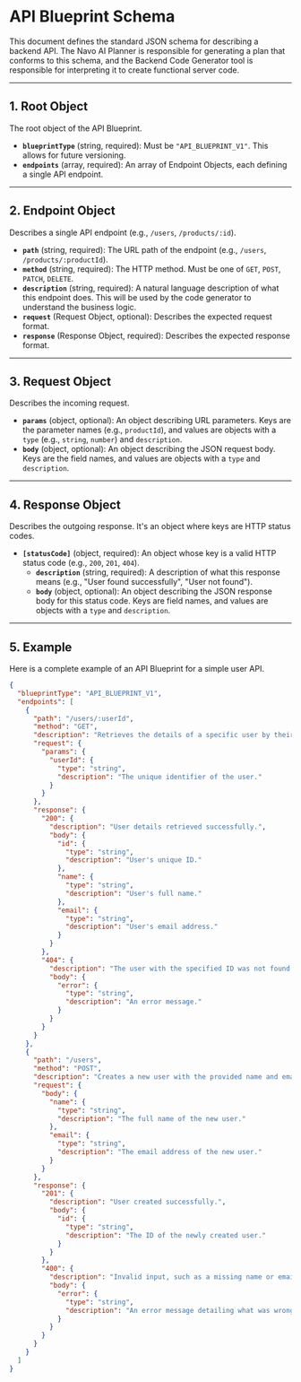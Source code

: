 # API Blueprint Schema

This document defines the standard JSON schema for describing a backend API. The Navo AI Planner is responsible for generating a plan that conforms to this schema, and the Backend Code Generator tool is responsible for interpreting it to create functional server code.

---

## 1. Root Object

The root object of the API Blueprint.

-   **`blueprintType`** (string, required): Must be `"API_BLUEPRINT_V1"`. This allows for future versioning.
-   **`endpoints`** (array, required): An array of Endpoint Objects, each defining a single API endpoint.

---

## 2. Endpoint Object

Describes a single API endpoint (e.g., `/users`, `/products/:id`).

-   **`path`** (string, required): The URL path of the endpoint (e.g., `/users`, `/products/:productId`).
-   **`method`** (string, required): The HTTP method. Must be one of `GET`, `POST`, `PATCH`, `DELETE`.
-   **`description`** (string, required): A natural language description of what this endpoint does. This will be used by the code generator to understand the business logic.
-   **`request`** (Request Object, optional): Describes the expected request format.
-   **`response`** (Response Object, required): Describes the expected response format.

---

## 3. Request Object

Describes the incoming request.

-   **`params`** (object, optional): An object describing URL parameters. Keys are the parameter names (e.g., `productId`), and values are objects with a `type` (e.g., `string`, `number`) and `description`.
-   **`body`** (object, optional): An object describing the JSON request body. Keys are the field names, and values are objects with a `type` and `description`.

---

## 4. Response Object

Describes the outgoing response. It's an object where keys are HTTP status codes.

-   **`[statusCode]`** (object, required): An object whose key is a valid HTTP status code (e.g., `200`, `201`, `404`).
    -   **`description`** (string, required): A description of what this response means (e.g., "User found successfully", "User not found").
    -   **`body`** (object, optional): An object describing the JSON response body for this status code. Keys are field names, and values are objects with a `type` and `description`.

---

## 5. Example

Here is a complete example of an API Blueprint for a simple user API.

```json
{
  "blueprintType": "API_BLUEPRINT_V1",
  "endpoints": [
    {
      "path": "/users/:userId",
      "method": "GET",
      "description": "Retrieves the details of a specific user by their ID.",
      "request": {
        "params": {
          "userId": {
            "type": "string",
            "description": "The unique identifier of the user."
          }
        }
      },
      "response": {
        "200": {
          "description": "User details retrieved successfully.",
          "body": {
            "id": {
              "type": "string",
              "description": "User's unique ID."
            },
            "name": {
              "type": "string",
              "description": "User's full name."
            },
            "email": {
              "type": "string",
              "description": "User's email address."
            }
          }
        },
        "404": {
          "description": "The user with the specified ID was not found.",
          "body": {
            "error": {
              "type": "string",
              "description": "An error message."
            }
          }
        }
      }
    },
    {
      "path": "/users",
      "method": "POST",
      "description": "Creates a new user with the provided name and email.",
      "request": {
        "body": {
          "name": {
            "type": "string",
            "description": "The full name of the new user."
          },
          "email": {
            "type": "string",
            "description": "The email address of the new user."
          }
        }
      },
      "response": {
        "201": {
          "description": "User created successfully.",
          "body": {
            "id": {
              "type": "string",
              "description": "The ID of the newly created user."
            }
          }
        },
        "400": {
          "description": "Invalid input, such as a missing name or email.",
          "body": {
            "error": {
              "type": "string",
              "description": "An error message detailing what was wrong with the request."
            }
          }
        }
      }
    }
  ]
}
```
